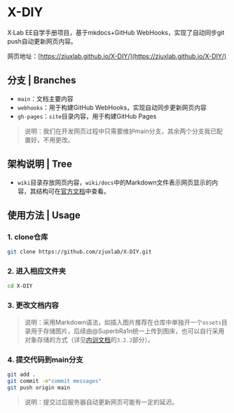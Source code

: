 # X-DIY
X·Lab EE自学手册项目，基于mkdocs+GitHub WebHooks，实现了自动同步git push自动更新网页内容。

网页地址：[https://zjuxlab.github.io/X-DIY/](https://zjuxlab.github.io/X-DIY/)
## 分支 | Branches
* `main`：文档主要内容
* `webhooks`：用于构建GitHub WebHooks，实现自动同步更新网页内容
* `gh-pages`：`site`目录内容，用于构建GitHub Pages

> 说明：我们在开发网页过程中只需要维护main分支，其余两个分支我已配置好，不用更改。
## 架构说明 | Tree
* `wiki`目录存放网页内容，`wiki/docs`中的Markdown文件表示网页显示的内容，其结构可在[官方文档](https://markdown-docs-zh.readthedocs.io/zh-cn/latest/)中查看。
## 使用方法 | Usage
### 1. clone仓库
```bash
git clone https://github.com/zjuxlab/X-DIY.git
```
### 2. 进入相应文件夹
```bash
cd X-DIY
```
### 3. 更改文档内容
> 说明：采用Markdown语法，如插入图片推荐在仓库中单独开一个`assets`目录用于存储图片，后续由@SuperbRa1n统一上传到图床，也可以自行采用对象存储的方式（详见[内训文档](https://xn4zlkzg4p.feishu.cn/docx/KqqidOcw4oiCKtxhLxjcO7PRnNe?from=from_copylink)的`3.2.2`部分）。
### 4. 提交代码到main分支
```bash
git add .
git commit -m"commit messages"
git push origin main
```

> 说明：提交过后服务器自动更新网页可能有一定的延迟。
